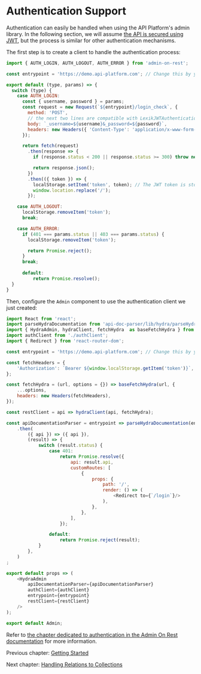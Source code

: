 # Authentication Support

Authentication can easily be handled when using the API Platform's admin library.
In the following section, we will assume [the API is secured using JWT](https://api-platform.com/docs/core/jwt), but the
process is similar for other authentication mechanisms.

The first step is to create a client to handle the authentication process:

```javascript
import { AUTH_LOGIN, AUTH_LOGOUT, AUTH_ERROR } from 'admin-on-rest';

const entrypoint = 'https://demo.api-platform.com'; // Change this by your own entrypoint

export default (type, params) => {
  switch (type) {
    case AUTH_LOGIN:
      const { username, password } = params;
      const request = new Request(`${entrypoint}/login_check`, {
        method: 'POST',
        // the next two lines are compatible with LexikJWTAuthenticationBundle. Change this if you use something else ...
        body: `_username=${username}&_password=${password}`,
        headers: new Headers({ 'Content-Type': 'application/x-www-form-urlencoded' }),
      });

      return fetch(request)
        .then(response => {
          if (response.status < 200 || response.status >= 300) throw new Error(response.statusText);

          return response.json();
        })
        .then(({ token }) => {
          localStorage.setItem('token', token); // The JWT token is stored in the browser's local storage
          window.location.replace('/');
        });

    case AUTH_LOGOUT:
      localStorage.removeItem('token');
      break;

    case AUTH_ERROR:
      if (401 === params.status || 403 === params.status) {
        localStorage.removeItem('token');

        return Promise.reject();
      }
      break;
      
      default:
          return Promise.resolve();
  }
}
```

Then, configure the `Admin` component to use the authentication client we just created:

```javascript
import React from 'react';
import parseHydraDocumentation from 'api-doc-parser/lib/hydra/parseHydraDocumentation';
import { HydraAdmin, hydraClient, fetchHydra  as baseFetchHydra } from '@api-platform/admin';
import authClient from './authClient';
import { Redirect } from 'react-router-dom';

const entrypoint = 'https://demo.api-platform.com'; // Change this by your own entrypoint

const fetchHeaders = {
    'Authorization': `Bearer ${window.localStorage.getItem('token')}`,
};

const fetchHydra = (url, options = {}) => baseFetchHydra(url, {
    ...options,
    headers: new Headers(fetchHeaders),
});

const restClient = api => hydraClient(api, fetchHydra);

const apiDocumentationParser = entrypoint => parseHydraDocumentation(entrypoint, { headers: new Headers(fetchHeaders) })
    .then(
        ({ api }) => ({ api }),
        (result) => {
            switch (result.status) {
                case 401:
                    return Promise.resolve({
                        api: result.api,
                        customRoutes: [
                            {
                                props: {
                                    path: '/',
                                    render: () => (
                                        <Redirect to={`/login`}/>
                                    ),
                                },
                            },
                        ],
                    });

                default:
                    return Promise.reject(result);
            }
        },
    )
;

export default props => (
    <HydraAdmin
        apiDocumentationParser={apiDocumentationParser}
        authClient={authClient}
        entrypoint={entrypoint}
        restClient={restClient}
    />
);

export default Admin;
```

Refer to [the chapter dedicated to authentication in the Admin On Rest documentation](https://marmelab.com/admin-on-rest/Authentication.html)
for more information.

Previous chapter: [Getting Started](getting-started.md)

Next chapter: [Handling Relations to Collections](handling-relations-to-collections.md)
